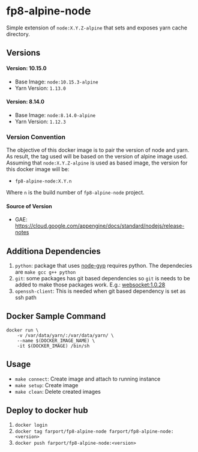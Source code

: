 # fp8-alpine-node

Simple extension of `node:X.Y.Z-alpine` that sets and exposes yarn cache directory.

## Versions

#### Version: 10.15.0

* Base Image:   `node:10.15.3-alpine`
* Yarn Version: `1.13.0`

#### Version: 8.14.0

* Base Image:   `node:8.14.0-alpine`
* Yarn Version: `1.12.3`

### Version Convention

The objective of this docker image is to pair the version of node and yarn.  As result,
the tag used will be based on the version of alpine image used.  Assuming that `node:X.Y.Z-alpine`
is used as based image, the version for this docker image will be:

* `fp8-alpine-node:X.Y.n`

Where `n` is the build number of `fp8-alpine-node` project.

#### Source of Version

* GAE: https://cloud.google.com/appengine/docs/standard/nodejs/release-notes

## Additiona Dependencies

1. `python`: package that uses [node-gyp](https://github.com/mhart/alpine-node/issues/27)
   requires python.  The dependecies are `make gcc g++ python`  
1. `git`: some packages has git based dependencies so `git` is needs to be added to make
   those packages work.  E.g.: [websocket:1.0.28](https://github.com/theturtle32/WebSocket-Node/blob/v1.0.28/package.json)  
1. `openssh-client`: This is needed when git based dependency is set as ssh path

## Docker Sample Command

```
docker run \
    -v /var/data/yarn/:/var/data/yarn/ \
    --name $(DOCKER_IMAGE_NAME) \
    -it $(DOCKER_IMAGE) /bin/sh
```

## Usage

* `make connect`: Create image and attach to running instance
* `make setup`:   Create image
* `make clean`:   Delete created images

## Deploy to docker hub

1. `docker login`
1. `docker tag farport/fp8-alpine-node farport/fp8-alpine-node:<version>`
1. `docker push farport/fp8-alpine-node:<version>`
